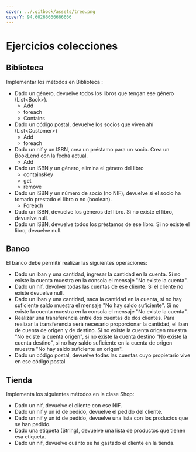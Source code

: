 ```yaml
---
cover: ../.gitbook/assets/tree.png
coverY: 94.60266666666666
---
```


# Ejercicios colecciones

## Biblioteca

Implementar los métodos en Biblioteca :

* Dado un género, devuelve todos los libros que tengan ese género (List\<Book>).
  * Add
  * foreach
  * Contains
* Dado un código postal, devuelve los socios que viven ahí (List\<Customer>)
  * Add
  * foreach
* Dado un nif y un ISBN, crea un préstamo para un socio. Crea un BookLend con la fecha actual.
  * Add
* Dado un ISBN y un género, elimina el género del libro
  * containsKey
  * get
  * remove
* Dado un ISBN y un número de socio (no NIF), devuelve si el socio ha tomado prestado el libro o no (boolean).
  * Foreach
* Dado un ISBN, devuelve los géneros del libro. Si no existe el libro, devuelve null.
* Dado un ISBN, devuelve todos los préstamos de ese libro. Si no existe el libro, devuelve null.

## Banco

El banco debe permitir realizar las siguientes operaciones:

* Dado un iban y una cantidad, ingresar la cantidad en la cuenta. Si no existe la cuenta muestra en la consola el mensaje "No existe la cuenta".
* Dado un nif, devolver todas las cuentas de ese cliente. Si el cliente no existe devuelve null.
* Dado un iban y una cantidad, saca la cantidad en la cuenta, si no hay suficiente saldo muestra el mensaje "No hay saldo suficiente". Si no existe la cuenta muestra en la consola el mensaje "No existe la cuenta".&#x20;
* Realizar una transferencia entre dos cuentas de dos clientes. Para realizar la transferencia será necesario proporcionar la cantidad, el iban de cuenta de origen y de destino. Si no existe la cuenta origen muestra "No existe la cuenta origen", si no existe la cuenta destino "No existe la cuenta destino", si no hay saldo suficiente en la cuenta de origen muestra "No hay saldo suficiente en origen".
* Dado un código postal, devuelve todas las cuentas cuyo propietario vive en ese código postal

## Tienda

Implementa los siguientes métodos en la clase Shop:

* Dado un nif, devuelve el cliente con ese NIF.
* Dado un nif y un id de pedido, devuelve el pedido del cliente.
* Dado un nif y un id de pedido, devuelve una lista con los productos que se han pedido.
* Dado una etiqueta (String), devuelve una lista de productos que tienen esa etiqueta.
* Dado un nif, devuelve cuánto se ha gastado el cliente en la tienda.
